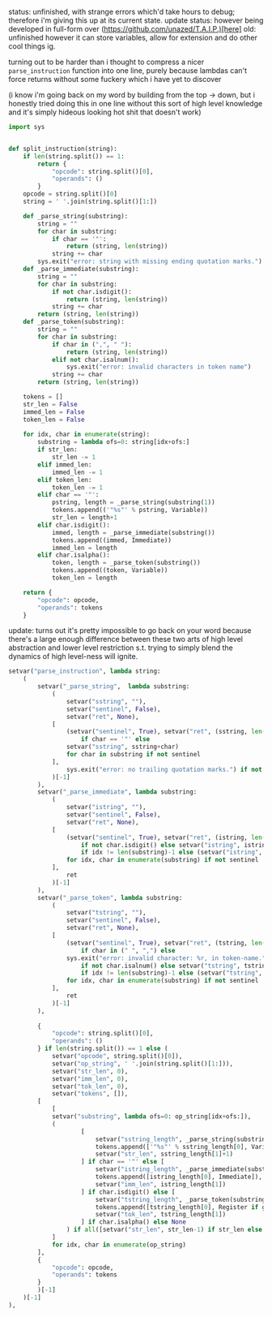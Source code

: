 status: unfinished, with strange errors which'd take hours to debug; therefore i'm giving this up at its current state.
update status: however being developed in full-form over (https://github.com/unazed/T.A.I.P.)[here]
old: unfinished however it can store variables, allow for extension and do other cool things ig.

turning out to be harder than i thought to compress a nicer `parse_instruction` function into one line, purely because lambdas can't force returns without some fuckery which i have yet to discover

(i know i'm going back on my word by building from the top -> down, but i honestly tried doing this in one line without this sort of high level knowledge and it's simply hideous looking hot shit that doesn't work)

```py
import sys


def split_instruction(string):
    if len(string.split()) == 1:
        return {
            "opcode": string.split()[0],
            "operands": ()
        }
    opcode = string.split()[0]
    string = ' '.join(string.split()[1:])

    def _parse_string(substring):
        string = ""
        for char in substring:
            if char == '"':
                return (string, len(string))
            string += char
        sys.exit("error: string with missing ending quotation marks.")
    def _parse_immediate(substring):
        string = ""
        for char in substring:
            if not char.isdigit():
                return (string, len(string))
            string += char
        return (string, len(string))
    def _parse_token(substring):
        string = ""
        for char in substring:
            if char in (",", " "):
                return (string, len(string))
            elif not char.isalnum():
                sys.exit("error: invalid characters in token name")
            string += char
        return (string, len(string))

    tokens = []
    str_len = False
    immed_len = False
    token_len = False
    
    for idx, char in enumerate(string):
        substring = lambda ofs=0: string[idx+ofs:]
        if str_len:
            str_len -= 1
        elif immed_len:
            immed_len -= 1
        elif token_len:
            token_len -= 1
        elif char == '"':
            pstring, length = _parse_string(substring(1))
            tokens.append(('"%s"' % pstring, Variable))
            str_len = length+1
        elif char.isdigit():
            immed, length = _parse_immediate(substring())
            tokens.append((immed, Immediate))
            immed_len = length
        elif char.isalpha():
            token, length = _parse_token(substring())
            tokens.append((token, Variable))
            token_len = length

    return {
        "opcode": opcode,
        "operands": tokens
    }
```

update: turns out it's pretty impossible to go back on your word because there's a large enough difference between these two arts of high level abstraction and lower level restriction s.t. trying to simply blend the dynamics of high level-ness will ignite.

```py
setvar("parse_instruction", lambda string:
    (
        setvar("_parse_string",  lambda substring:
            (
                setvar("sstring", ""),
                setvar("sentinel", False),
                setvar("ret", None),
            [
                (setvar("sentinel", True), setvar("ret", (sstring, len(sstring))))
                    if char == '"' else
                setvar("sstring", sstring+char)
                for char in substring if not sentinel
            ],
                sys.exit("error: no trailing quotation marks.") if not sentinel else ret
            )[-1]
        ),
        setvar("_parse_immediate", lambda substring:
            (
                setvar("istring", ""),
                setvar("sentinel", False),
                setvar("ret", None),
            [
                (setvar("sentinel", True), setvar("ret", (istring, len(istring))))
                    if not char.isdigit() else setvar("istring", istring+char)
                    if idx != len(substring)-1 else (setvar("istring", istring+char), setvar("ret", ("istring", len(istring))))
                for idx, char in enumerate(substring) if not sentinel
            ],
                ret
            )[-1]
        ),
        setvar("_parse_token", lambda substring:
            (
                setvar("tstring", ""),
                setvar("sentinel", False),
                setvar("ret", None),
            [
                (setvar("sentinel", True), setvar("ret", (tstring, len(tstring))))
                    if char in (" ", ",") else
                sys.exit("error: invalid character: %r, in token-name." % char)
                    if not char.isalnum() else setvar("tstring", tstring+char)
                    if idx != len(substring)-1 else (setvar("tstring", tstring+char), setvar("ret", (tstring, len(tstring))))
                for idx, char in enumerate(substring) if not sentinel
            ],
                ret
            )[-1]
        ),
        
        {
            "opcode": string.split()[0],
            "operands": ()
        } if len(string.split()) == 1 else (
            setvar("opcode", string.split()[0]),
            setvar("op_string", ' '.join(string.split()[1:])),
            setvar("str_len", 0),
            setvar("imm_len", 0),
            setvar("tok_len", 0),
            setvar("tokens", []),
        [
            [
            setvar("substring", lambda ofs=0: op_string[idx+ofs:]),
            (
                    [
                        setvar("sstring_length", _parse_string(substring(1))),
                        tokens.append(['"%s"' % sstring_length[0], Variable]),
                        setvar("str_len", sstring_length[1]+1)
                    ] if char == '"' else [
                        setvar("istring_length", _parse_immediate(substring())),
                        tokens.append([istring_length[0], Immediate]),
                        setvar("imm_len", istring_length[1])
                    ] if char.isdigit() else [
                        setvar("tstring_length", _parse_token(substring())),
                        tokens.append([tstring_length[0], Register if get_register(tstring_length[0]) else Variable]),
                        setvar("tok_len", tstring_length[1])
                    ] if char.isalpha() else None
                ) if all([setvar("str_len", str_len-1) if str_len else True,setvar("imm_len", imm_len-1) if imm_len else True,setvar("tok_len", tok_len-1) if tok_len else True]) else None
            ]
            for idx, char in enumerate(op_string)
        ],
        {
            "opcode": opcode,
            "operands": tokens
        }
        )[-1]
    )[-1]
),
```
